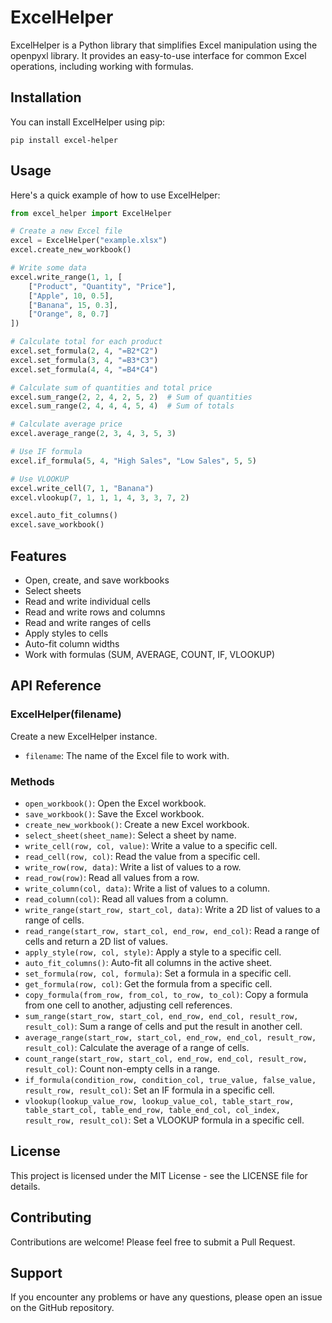 # ExcelHelper

ExcelHelper is a Python library that simplifies Excel manipulation using the openpyxl library. It provides an easy-to-use interface for common Excel operations, including working with formulas.

## Installation

You can install ExcelHelper using pip:

```
pip install excel-helper
```

## Usage

Here's a quick example of how to use ExcelHelper:

```python
from excel_helper import ExcelHelper

# Create a new Excel file
excel = ExcelHelper("example.xlsx")
excel.create_new_workbook()

# Write some data
excel.write_range(1, 1, [
    ["Product", "Quantity", "Price"],
    ["Apple", 10, 0.5],
    ["Banana", 15, 0.3],
    ["Orange", 8, 0.7]
])

# Calculate total for each product
excel.set_formula(2, 4, "=B2*C2")
excel.set_formula(3, 4, "=B3*C3")
excel.set_formula(4, 4, "=B4*C4")

# Calculate sum of quantities and total price
excel.sum_range(2, 2, 4, 2, 5, 2)  # Sum of quantities
excel.sum_range(2, 4, 4, 4, 5, 4)  # Sum of totals

# Calculate average price
excel.average_range(2, 3, 4, 3, 5, 3)

# Use IF formula
excel.if_formula(5, 4, "High Sales", "Low Sales", 5, 5)

# Use VLOOKUP
excel.write_cell(7, 1, "Banana")
excel.vlookup(7, 1, 1, 1, 4, 3, 3, 7, 2)

excel.auto_fit_columns()
excel.save_workbook()
```

## Features

- Open, create, and save workbooks
- Select sheets
- Read and write individual cells
- Read and write rows and columns
- Read and write ranges of cells
- Apply styles to cells
- Auto-fit column widths
- Work with formulas (SUM, AVERAGE, COUNT, IF, VLOOKUP)

## API Reference

### ExcelHelper(filename)

Create a new ExcelHelper instance.

- `filename`: The name of the Excel file to work with.

### Methods

- `open_workbook()`: Open the Excel workbook.
- `save_workbook()`: Save the Excel workbook.
- `create_new_workbook()`: Create a new Excel workbook.
- `select_sheet(sheet_name)`: Select a sheet by name.
- `write_cell(row, col, value)`: Write a value to a specific cell.
- `read_cell(row, col)`: Read the value from a specific cell.
- `write_row(row, data)`: Write a list of values to a row.
- `read_row(row)`: Read all values from a row.
- `write_column(col, data)`: Write a list of values to a column.
- `read_column(col)`: Read all values from a column.
- `write_range(start_row, start_col, data)`: Write a 2D list of values to a range of cells.
- `read_range(start_row, start_col, end_row, end_col)`: Read a range of cells and return a 2D list of values.
- `apply_style(row, col, style)`: Apply a style to a specific cell.
- `auto_fit_columns()`: Auto-fit all columns in the active sheet.
- `set_formula(row, col, formula)`: Set a formula in a specific cell.
- `get_formula(row, col)`: Get the formula from a specific cell.
- `copy_formula(from_row, from_col, to_row, to_col)`: Copy a formula from one cell to another, adjusting cell references.
- `sum_range(start_row, start_col, end_row, end_col, result_row, result_col)`: Sum a range of cells and put the result in another cell.
- `average_range(start_row, start_col, end_row, end_col, result_row, result_col)`: Calculate the average of a range of cells.
- `count_range(start_row, start_col, end_row, end_col, result_row, result_col)`: Count non-empty cells in a range.
- `if_formula(condition_row, condition_col, true_value, false_value, result_row, result_col)`: Set an IF formula in a specific cell.
- `vlookup(lookup_value_row, lookup_value_col, table_start_row, table_start_col, table_end_row, table_end_col, col_index, result_row, result_col)`: Set a VLOOKUP formula in a specific cell.

## License

This project is licensed under the MIT License - see the LICENSE file for details.

## Contributing

Contributions are welcome! Please feel free to submit a Pull Request.

## Support

If you encounter any problems or have any questions, please open an issue on the GitHub repository.